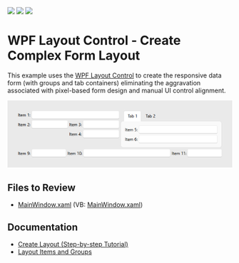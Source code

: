 <!-- default badges list -->
![](https://img.shields.io/endpoint?url=https://codecentral.devexpress.com/api/v1/VersionRange/128654101/22.2.2%2B)
[![](https://img.shields.io/badge/Open_in_DevExpress_Support_Center-FF7200?style=flat-square&logo=DevExpress&logoColor=white)](https://supportcenter.devexpress.com/ticket/details/E2256)
[![](https://img.shields.io/badge/📖_How_to_use_DevExpress_Examples-e9f6fc?style=flat-square)](https://docs.devexpress.com/GeneralInformation/403183)
<!-- default badges end -->

# WPF Layout Control - Create Complex Form Layout

This example uses the [WPF Layout Control](https://docs.devexpress.com/WPF/8147/controls-and-libraries/layout-management/tile-and-layout/layout-and-data-layout-controls/layout-control) to create the responsive data form (with groups and tab containers) eliminating the aggravation associated with pixel-based form design and manual UI control alignment.

![WPF Layout Control - Create Complex Form Layout](https://raw.githubusercontent.com/DevExpress-Examples/wpf-layoutcontrol-create-complex-layout/22.2.2%2B/i/wpf-layout-control-create-complex-form-devexpress.png)


## Files to Review

* [MainWindow.xaml](./CS/LayoutControl_CompoundLayout/MainWindow.xaml) (VB: [MainWindow.xaml](./VB/LayoutControl_CompoundLayout/MainWindow.xaml))


## Documentation

* [Create Layout (Step-by-step Tutorial)](https://docs.devexpress.com/WPF/17677/controls-and-libraries/data-editors/getting-started/how-to-create-a-registration-form/lesson-1-create-layout)
* [Layout Items and Groups](https://docs.devexpress.com/WPF/8150/controls-and-libraries/layout-management/tile-and-layout/layout-and-data-layout-controls/layout-items-and-groups)
